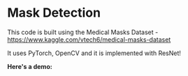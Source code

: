<h1><b>Mask Detection</b></h1>

This code is built using the Medical Masks Dataset - https://www.kaggle.com/vtech6/medical-masks-dataset

It uses PyTorch, OpenCV and it is implemented with ResNet!

<b>Here's a demo:</b>

